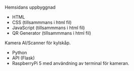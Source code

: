 Hemsidans uppbyggnad
* HTML
* CSS (tillsammmans i html fil)
* JavaScript (tillsammmans i html fil)
* QR Generator (tillsammmans i html fil)

Kamera AI/Scanner för kylskåp. 
* Python
* API (Flask)
* RaspberryPi 5 med användning av terminal för kameran.
